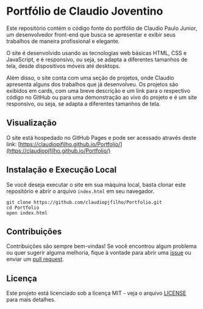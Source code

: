 # Portfólio de Claudio Joventino

Este repositório contém o código fonte do portfólio de Claudio Paulo Junior, um desenvolvedor front-end que busca se apresentar e exibir seus trabalhos de maneira profissional e elegante.

O site é desenvolvido usando as tecnologias web básicas HTML, CSS e JavaScript, e é responsivo, ou seja, se adapta a diferentes tamanhos de tela, desde dispositivos móveis até desktops.

Além disso, o site conta com uma seção de projetos, onde Claudio apresenta alguns dos trabalhos que já desenvolveu. Os projetos são exibidos em cards, com uma breve descrição e um link para o respectivo código no GitHub ou para uma demonstração ao vivo do projeto e é um site responsivo, ou seja, se adapta a diferentes tamanhos de tela.

## Visualização

O site está hospedado no GitHub Pages e pode ser acessado através deste link: [https://claudiopjfilho.github.io/Portfolio/](https://claudiopjfilho.github.io/Portfolio/)

## Instalação e Execução Local

Se você deseja executar o site em sua máquina local, basta clonar este repositório e abrir o arquivo `index.html` em seu navegador.

```
git clone https://github.com/claudiopjfilho/Portfolio.git
cd Portfolio
open index.html
```

## Contribuições

Contribuições são sempre bem-vindas! Se você encontrou algum problema ou quer sugerir alguma melhoria, fique à vontade para abrir uma [issue](https://github.com/claudiopjfilho/Portfolio/issues) ou enviar um [pull request](https://github.com/claudiopjfilho/Portfolio/pulls).

## Licença

Este projeto está licenciado sob a licença MIT - veja o arquivo [LICENSE](https://github.com/claudiopjfilho/Portfolio/blob/master/LICENSE) para mais detalhes.
